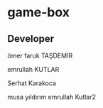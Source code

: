 # game-box

## Developer

ömer faruk TAŞDEMİR

emrullah KUTLAR

Serhat Karakoca

musa yıldırım
emrullah Kutlar2